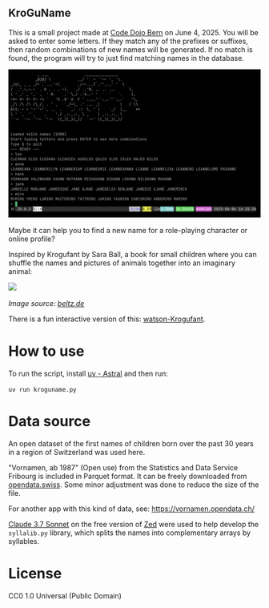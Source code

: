 KroGuName
---

This is a small project made at [Code Dojo Bern](https://codedojo.ch) on June 4, 2025.
You will be asked to enter some letters. If they match any of the prefixes or suffixes, then random combinations of new names will be generated. If no match is found, the program will try to just find matching names in the database.

![Screenshot](screenshot.png)

Maybe it can help you to find a new name for a role-playing character or online profile?

Inspired by Krogufant by Sara Ball, a book for small children where you can shuffle the names and pictures of animals together into an imaginary animal:

![](https://www.beltz.de/fileadmin/_processed_/e/a/csm_9783407773050_d03ed479a7.jpg)

_Image source: [beltz.de](https://www.beltz.de/kinderbuch_jugendbuch/produkte/details/6323-krogufant.html)_

There is a fun interactive version of this: [watson-Krogufant](https://www.watson.ch/spass/schweiz/137498035-krogufant-online-ihr-habt-gezeichnet-und-wir-haben-das-tool#images).

# How to use

To run the script, install [uv - Astral](https://docs.astral.sh/uv/) and then run:

`uv run kroguname.py`


# Data source

An open dataset of the first names of children born over the past 30 years in a region of Switzerland was used here.

"Vornamen, ab 1987" (Open use) from the Statistics and Data Service Fribourg is included in Parquet format. It can be freely downloaded from [opendata.swiss](https://opendata.swiss/en/dataset/vornamen-ab-1987). Some minor adjustment was done to reduce the size of the file.

For another app with this kind of data, see: https://vornamen.opendata.ch/

[Claude 3.7 Sonnet](https://assets.anthropic.com/m/785e231869ea8b3b/original/claude-3-7-sonnet-system-card.pdf) on the free version of [Zed](https://zed.dev/) were used to help develop the `syllalib.py` library, which splits the names into complementary arrays by syllables.


# License

CC0 1.0 Universal (Public Domain)
